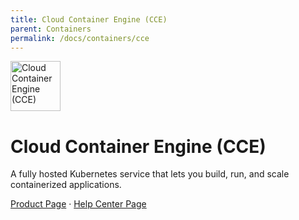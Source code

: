 ```yaml
---
title: Cloud Container Engine (CCE)
parent: Containers
permalink: /docs/containers/cce
---
```


<img src="https://res-static.hc-cdn.cn/cloudbu-site/public/new-product-icon/Containers/CCE.png" width="80" height="80" alt="Cloud Container Engine (CCE)">

# Cloud Container Engine (CCE)

A fully hosted Kubernetes service that lets you build, run, and scale containerized applications.

[Product Page](https://www.huaweicloud.com/intl/en-us/product/cce.html) &middot;
[Help Center Page](https://support.huaweicloud.com/intl/en-us/qs-cce/cce_qs_0001.html)

